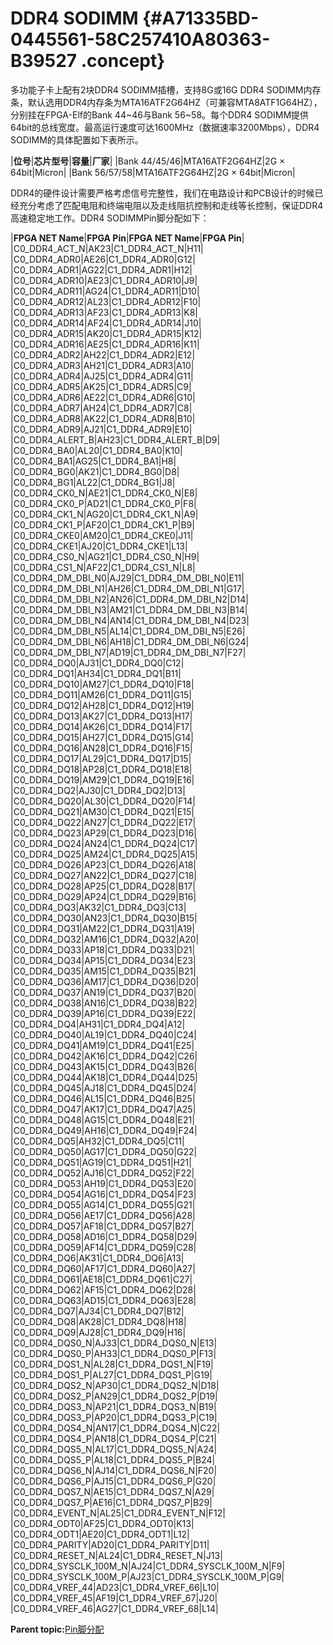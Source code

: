 # DDR4 SODIMM {#A71335BD-0445561-58C257410A80363-B39527 .concept}

多功能子卡上配有2块DDR4 SODIMM插槽，支持8G或16G DDR4 SODIMM内存条，默认选用DDR4内存条为MTA16ATF2G64HZ（可兼容MTA8ATF1G64HZ），分别挂在FPGA-Elf的Bank 44~46与Bank 56~58。每个DDR4 SODIMM提供64bit的总线宽度。最高运行速度可达1600MHz（数据速率3200Mbps），DDR4 SODIMM的具体配置如下表所示。

|**位号**|**芯片型号**|**容量**|**厂家**|
|Bank 44/45/46|MTA16ATF2G64HZ|2G × 64bit|Micron|
|Bank 56/57/58|MTA16ATF2G64HZ|2G × 64bit|Micron|

DDR4的硬件设计需要严格考虑信号完整性，我们在电路设计和PCB设计的时候已经充分考虑了匹配电阻和终端电阻以及走线阻抗控制和走线等长控制，保证DDR4高速稳定地工作。DDR4 SODIMMPin脚分配如下：

|**FPGA NET Name**|**FPGA Pin**|**FPGA NET Name**|**FPGA Pin**|
|C0\_DDR4\_ACT\_N|AK23|C1\_DDR4\_ACT\_N|H11|
|C0\_DDR4\_ADR0|AE26|C1\_DDR4\_ADR0|G12|
|C0\_DDR4\_ADR1|AG22|C1\_DDR4\_ADR1|H12|
|C0\_DDR4\_ADR10|AE23|C1\_DDR4\_ADR10|J9|
|C0\_DDR4\_ADR11|AG24|C1\_DDR4\_ADR11|D10|
|C0\_DDR4\_ADR12|AL23|C1\_DDR4\_ADR12|F10|
|C0\_DDR4\_ADR13|AF23|C1\_DDR4\_ADR13|K8|
|C0\_DDR4\_ADR14|AF24|C1\_DDR4\_ADR14|J10|
|C0\_DDR4\_ADR15|AK20|C1\_DDR4\_ADR15|K12|
|C0\_DDR4\_ADR16|AE25|C1\_DDR4\_ADR16|K11|
|C0\_DDR4\_ADR2|AH22|C1\_DDR4\_ADR2|E12|
|C0\_DDR4\_ADR3|AH21|C1\_DDR4\_ADR3|A10|
|C0\_DDR4\_ADR4|AJ25|C1\_DDR4\_ADR4|G11|
|C0\_DDR4\_ADR5|AK25|C1\_DDR4\_ADR5|C9|
|C0\_DDR4\_ADR6|AE22|C1\_DDR4\_ADR6|G10|
|C0\_DDR4\_ADR7|AH24|C1\_DDR4\_ADR7|C8|
|C0\_DDR4\_ADR8|AK22|C1\_DDR4\_ADR8|B10|
|C0\_DDR4\_ADR9|AJ21|C1\_DDR4\_ADR9|E10|
|C0\_DDR4\_ALERT\_B|AH23|C1\_DDR4\_ALERT\_B|D9|
|C0\_DDR4\_BA0|AL20|C1\_DDR4\_BA0|K10|
|C0\_DDR4\_BA1|AG25|C1\_DDR4\_BA1|H8|
|C0\_DDR4\_BG0|AK21|C1\_DDR4\_BG0|D8|
|C0\_DDR4\_BG1|AL22|C1\_DDR4\_BG1|J8|
|C0\_DDR4\_CK0\_N|AE21|C1\_DDR4\_CK0\_N|E8|
|C0\_DDR4\_CK0\_P|AD21|C1\_DDR4\_CK0\_P|F8|
|C0\_DDR4\_CK1\_N|AG20|C1\_DDR4\_CK1\_N|A9|
|C0\_DDR4\_CK1\_P|AF20|C1\_DDR4\_CK1\_P|B9|
|C0\_DDR4\_CKE0|AM20|C1\_DDR4\_CKE0|J11|
|C0\_DDR4\_CKE1|AJ20|C1\_DDR4\_CKE1|L13|
|C0\_DDR4\_CS0\_N|AG21|C1\_DDR4\_CS0\_N|H9|
|C0\_DDR4\_CS1\_N|AF22|C1\_DDR4\_CS1\_N|L8|
|C0\_DDR4\_DM\_DBI\_N0|AJ29|C1\_DDR4\_DM\_DBI\_N0|E11|
|C0\_DDR4\_DM\_DBI\_N1|AH26|C1\_DDR4\_DM\_DBI\_N1|G17|
|C0\_DDR4\_DM\_DBI\_N2|AN26|C1\_DDR4\_DM\_DBI\_N2|D14|
|C0\_DDR4\_DM\_DBI\_N3|AM21|C1\_DDR4\_DM\_DBI\_N3|B14|
|C0\_DDR4\_DM\_DBI\_N4|AN14|C1\_DDR4\_DM\_DBI\_N4|D23|
|C0\_DDR4\_DM\_DBI\_N5|AL14|C1\_DDR4\_DM\_DBI\_N5|E26|
|C0\_DDR4\_DM\_DBI\_N6|AH18|C1\_DDR4\_DM\_DBI\_N6|G24|
|C0\_DDR4\_DM\_DBI\_N7|AD19|C1\_DDR4\_DM\_DBI\_N7|F27|
|C0\_DDR4\_DQ0|AJ31|C1\_DDR4\_DQ0|C12|
|C0\_DDR4\_DQ1|AH34|C1\_DDR4\_DQ1|B11|
|C0\_DDR4\_DQ10|AM27|C1\_DDR4\_DQ10|F18|
|C0\_DDR4\_DQ11|AM26|C1\_DDR4\_DQ11|G15|
|C0\_DDR4\_DQ12|AH28|C1\_DDR4\_DQ12|H19|
|C0\_DDR4\_DQ13|AK27|C1\_DDR4\_DQ13|H17|
|C0\_DDR4\_DQ14|AK26|C1\_DDR4\_DQ14|F17|
|C0\_DDR4\_DQ15|AH27|C1\_DDR4\_DQ15|G14|
|C0\_DDR4\_DQ16|AN28|C1\_DDR4\_DQ16|F15|
|C0\_DDR4\_DQ17|AL29|C1\_DDR4\_DQ17|D15|
|C0\_DDR4\_DQ18|AP28|C1\_DDR4\_DQ18|E18|
|C0\_DDR4\_DQ19|AM29|C1\_DDR4\_DQ19|E16|
|C0\_DDR4\_DQ2|AJ30|C1\_DDR4\_DQ2|D13|
|C0\_DDR4\_DQ20|AL30|C1\_DDR4\_DQ20|F14|
|C0\_DDR4\_DQ21|AM30|C1\_DDR4\_DQ21|E15|
|C0\_DDR4\_DQ22|AN27|C1\_DDR4\_DQ22|E17|
|C0\_DDR4\_DQ23|AP29|C1\_DDR4\_DQ23|D16|
|C0\_DDR4\_DQ24|AN24|C1\_DDR4\_DQ24|C17|
|C0\_DDR4\_DQ25|AM24|C1\_DDR4\_DQ25|A15|
|C0\_DDR4\_DQ26|AP23|C1\_DDR4\_DQ26|A18|
|C0\_DDR4\_DQ27|AN22|C1\_DDR4\_DQ27|C18|
|C0\_DDR4\_DQ28|AP25|C1\_DDR4\_DQ28|B17|
|C0\_DDR4\_DQ29|AP24|C1\_DDR4\_DQ29|B16|
|C0\_DDR4\_DQ3|AK32|C1\_DDR4\_DQ3|C13|
|C0\_DDR4\_DQ30|AN23|C1\_DDR4\_DQ30|B15|
|C0\_DDR4\_DQ31|AM22|C1\_DDR4\_DQ31|A19|
|C0\_DDR4\_DQ32|AM16|C1\_DDR4\_DQ32|A20|
|C0\_DDR4\_DQ33|AP18|C1\_DDR4\_DQ33|D21|
|C0\_DDR4\_DQ34|AP15|C1\_DDR4\_DQ34|E23|
|C0\_DDR4\_DQ35|AM15|C1\_DDR4\_DQ35|B21|
|C0\_DDR4\_DQ36|AM17|C1\_DDR4\_DQ36|D20|
|C0\_DDR4\_DQ37|AN19|C1\_DDR4\_DQ37|B20|
|C0\_DDR4\_DQ38|AN16|C1\_DDR4\_DQ38|B22|
|C0\_DDR4\_DQ39|AP16|C1\_DDR4\_DQ39|E22|
|C0\_DDR4\_DQ4|AH31|C1\_DDR4\_DQ4|A12|
|C0\_DDR4\_DQ40|AL19|C1\_DDR4\_DQ40|C24|
|C0\_DDR4\_DQ41|AM19|C1\_DDR4\_DQ41|E25|
|C0\_DDR4\_DQ42|AK16|C1\_DDR4\_DQ42|C26|
|C0\_DDR4\_DQ43|AK15|C1\_DDR4\_DQ43|B26|
|C0\_DDR4\_DQ44|AK18|C1\_DDR4\_DQ44|D25|
|C0\_DDR4\_DQ45|AJ18|C1\_DDR4\_DQ45|D24|
|C0\_DDR4\_DQ46|AL15|C1\_DDR4\_DQ46|B25|
|C0\_DDR4\_DQ47|AK17|C1\_DDR4\_DQ47|A25|
|C0\_DDR4\_DQ48|AG15|C1\_DDR4\_DQ48|E21|
|C0\_DDR4\_DQ49|AH16|C1\_DDR4\_DQ49|F24|
|C0\_DDR4\_DQ5|AH32|C1\_DDR4\_DQ5|C11|
|C0\_DDR4\_DQ50|AG17|C1\_DDR4\_DQ50|G22|
|C0\_DDR4\_DQ51|AG19|C1\_DDR4\_DQ51|H21|
|C0\_DDR4\_DQ52|AJ16|C1\_DDR4\_DQ52|F22|
|C0\_DDR4\_DQ53|AH19|C1\_DDR4\_DQ53|E20|
|C0\_DDR4\_DQ54|AG16|C1\_DDR4\_DQ54|F23|
|C0\_DDR4\_DQ55|AG14|C1\_DDR4\_DQ55|G21|
|C0\_DDR4\_DQ56|AE17|C1\_DDR4\_DQ56|A28|
|C0\_DDR4\_DQ57|AF18|C1\_DDR4\_DQ57|B27|
|C0\_DDR4\_DQ58|AD16|C1\_DDR4\_DQ58|D29|
|C0\_DDR4\_DQ59|AF14|C1\_DDR4\_DQ59|C28|
|C0\_DDR4\_DQ6|AK31|C1\_DDR4\_DQ6|A13|
|C0\_DDR4\_DQ60|AF17|C1\_DDR4\_DQ60|A27|
|C0\_DDR4\_DQ61|AE18|C1\_DDR4\_DQ61|C27|
|C0\_DDR4\_DQ62|AF15|C1\_DDR4\_DQ62|D28|
|C0\_DDR4\_DQ63|AD15|C1\_DDR4\_DQ63|E28|
|C0\_DDR4\_DQ7|AJ34|C1\_DDR4\_DQ7|B12|
|C0\_DDR4\_DQ8|AK28|C1\_DDR4\_DQ8|H18|
|C0\_DDR4\_DQ9|AJ28|C1\_DDR4\_DQ9|H16|
|C0\_DDR4\_DQS0\_N|AJ33|C1\_DDR4\_DQS0\_N|E13|
|C0\_DDR4\_DQS0\_P|AH33|C1\_DDR4\_DQS0\_P|F13|
|C0\_DDR4\_DQS1\_N|AL28|C1\_DDR4\_DQS1\_N|F19|
|C0\_DDR4\_DQS1\_P|AL27|C1\_DDR4\_DQS1\_P|G19|
|C0\_DDR4\_DQS2\_N|AP30|C1\_DDR4\_DQS2\_N|D18|
|C0\_DDR4\_DQS2\_P|AN29|C1\_DDR4\_DQS2\_P|D19|
|C0\_DDR4\_DQS3\_N|AP21|C1\_DDR4\_DQS3\_N|B19|
|C0\_DDR4\_DQS3\_P|AP20|C1\_DDR4\_DQS3\_P|C19|
|C0\_DDR4\_DQS4\_N|AN17|C1\_DDR4\_DQS4\_N|C22|
|C0\_DDR4\_DQS4\_P|AN18|C1\_DDR4\_DQS4\_P|C21|
|C0\_DDR4\_DQS5\_N|AL17|C1\_DDR4\_DQS5\_N|A24|
|C0\_DDR4\_DQS5\_P|AL18|C1\_DDR4\_DQS5\_P|B24|
|C0\_DDR4\_DQS6\_N|AJ14|C1\_DDR4\_DQS6\_N|F20|
|C0\_DDR4\_DQS6\_P|AJ15|C1\_DDR4\_DQS6\_P|G20|
|C0\_DDR4\_DQS7\_N|AE15|C1\_DDR4\_DQS7\_N|A29|
|C0\_DDR4\_DQS7\_P|AE16|C1\_DDR4\_DQS7\_P|B29|
|C0\_DDR4\_EVENT\_N|AL25|C1\_DDR4\_EVENT\_N|F12|
|C0\_DDR4\_ODT0|AF25|C1\_DDR4\_ODT0|K13|
|C0\_DDR4\_ODT1|AE20|C1\_DDR4\_ODT1|L12|
|C0\_DDR4\_PARITY|AD20|C1\_DDR4\_PARITY|D11|
|C0\_DDR4\_RESET\_N|AL24|C1\_DDR4\_RESET\_N|J13|
|C0\_DDR4\_SYSCLK\_100M\_N|AJ24|C1\_DDR4\_SYSCLK\_100M\_N|F9|
|C0\_DDR4\_SYSCLK\_100M\_P|AJ23|C1\_DDR4\_SYSCLK\_100M\_P|G9|
|C0\_DDR4\_VREF\_44|AD23|C1\_DDR4\_VREF\_66|L10|
|C0\_DDR4\_VREF\_45|AF19|C1\_DDR4\_VREF\_67|J20|
|C0\_DDR4\_VREF\_46|AG27|C1\_DDR4\_VREF\_68|L14|

**Parent topic:**[Pin脚分配](../concepts/EpicElfug_pin脚分配.md)

